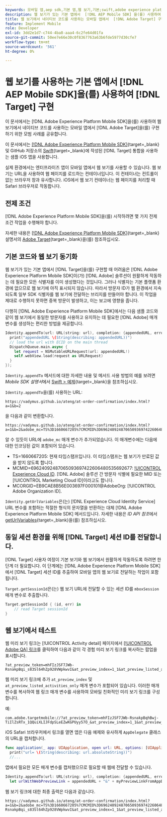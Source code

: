 ```yaml
---
keywords: 모바일 앱,aep sdk,기본 앱,웹 보기,기본;swift,adobe experience platform mobile sdk,모바일 sdk,기본 코드
description: 웹 보기가 있는 기본 앱에서  [!DNL AEP Mobile SDK] 을(를) 사용하여  [!DNL Adobe Target] 을(를) 구현하는 방법에 대해 알아봅니다.
title: 웹 보기에서 네이티브 코드를 사용하는 모바일 앱에서  [!DNL Adobe Target] 구현
feature: Implement Mobile
role: Developer
exl-id: 3dd2e1d7-c744-4ba8-aaa4-6c2fe64d01fa
source-git-commit: 50ee7e66e30c0f8367763a63b6fde5977d30cfe7
workflow-type: tm+mt
source-wordcount: '561'
ht-degree: 0%

---
```


# 웹 보기를 사용하는 기본 앱에서 [!DNL AEP Mobile SDK]을(를) 사용하여 [!DNL Target] 구현

이 문서에서는 [!DNL Adobe Experience Platform Mobile SDK]을(를) 사용하여 웹 보기에서 네이티브 코드를 사용하는 모바일 앱에서 [!DNL Adobe Target]을(를) 구현하기 위한 모범 사례를 공유합니다.

이 문서에서는 [[!DNL Adobe Experience Platform Mobile SDK]](https://developer.adobe.com/client-sdks/documentation/getting-started/){target=_blank} 및 GitHub 저장소의 [Swift](https://github.com/adobe/aep-sdk-app/){target=_blank}에 작성된 [!DNL Target] 통합을 사용하는 샘플 iOS 앱을 사용합니다.

실제 환경에서는 엔터프라이즈 앱이 모바일 앱에서 웹 보기를 사용할 수 있습니다. 웹 보기는 URL을 사용하여 웹 페이지를 로드하는 컨테이너입니다. 이 컨테이너는 컨트롤이 없는 브라우저 창과 유사합니다. iOS에서 웹 보기 컨테이너는 웹 페이지를 처리할 때 Safari 브라우저로 작동합니다.

## 전제 조건

[!DNL Adobe Experience Platform Mobile SDK]을(를) 시작하려면 몇 가지 전제 조건 작업을 수행해야 합니다.

자세한 내용은 [[!DNL Adobe Experience Platform Mobile SDK]](https://developer.adobe.com/client-sdks/documentation/){target=_blank} 설명서의 [Adobe Target](https://developer.adobe.com/client-sdks/documentation/adobe-target/){target=_blank}을(를) 참조하십시오.

## 기본 코드와 웹 보기 동기화

웹 보기가 있는 기본 앱에서 [!DNL Target]을(를) 구현할 때 어려움은 [!DNL Adobe Experience Platform Mobile SDK]이(가) [!DNL Adobe] 솔루션이 원활하게 작동하는 데 필요한 모든 식별자를 이미 생성했다는 것입니다. 그러나 식별자는 기본 플랫폼 환경에 없으므로 웹 보기에 아직 표시되지 않습니다. 따라서 방문자 ID가 웹 환경에서 지속되도록 일부 SDK 식별자를 웹 보기에 전달하는 브리지를 만들어야 합니다. 이 작업을 제대로 수행하지 못하면 중복 방문이 발생하고, 이는 보고에 영향을 줍니다.

다행히 [!DNL Adobe Experience Platform Mobile SDK]에서는 다음 샘플 코드와 같이 웹 보기에서 동일한 방문자를 사용하고 유지하는 데 필요한 [!DNL Adobe] 매개 변수를 생성하는 편리한 방법을 제공합니다.

```swift
Identity.appendTo(url: URL(string: url), completion: {appendedURL, error in
  print("appendedURL \(String(describing: appendedURL))")
  // load the url with ECID on the main thread
  DispatchQueue.main.async {
    let request = NSMutableURLRequest(url: appendedURL!)
    self.webView.load(request as URLRequest)
  }
});
```

`Identity.appendTo` 메서드에 대한 자세한 내용 및 메서드 사용 방법의 예를 보려면 *Mobile SDK 설명서*&#x200B;에서 [Swift > 예제](https://developer.adobe.com/client-sdks/documentation/mobile-core/identity/tabs/api-reference/){target=_blank}을 참조하십시오.

`Identity.appendTo`을(를) 사용하는 URL:

```
https://vadymus.github.io/ateng/at-order-confirmation/index.html?a=1&b=2
```

을 다음과 같이 변환합니다.

```
https://vadymus.github.io/ateng/at-order-confirmation/index.html?a=1&b=2&adobe_mc=TS%3D1660667205%7CMCMID%3D69624092487065093697422606480535692677%7CMCORGID%3DEB9CAE8B56E003697F000101%40AdobeOrg
```

알 수 있듯이 URL에 `adobe_mc` 매개 변수가 추가되었습니다. 이 매개변수에는 다음에 대한 인코딩된 값이 포함되어 있습니다.

* TS=1660667205: 현재 타임스탬프입니다. 이 타임스탬프는 웹 보기가 만료된 값을 받지 않도록 합니다.
* MCMID=69624092487065093697422606480535692677: [!UICONTROL Experience Cloud ID](ECID). [!DNL Adobe] 솔루션 간 방문자 식별에 필요한 MID 또는 [!UICONTROL Marketing Cloud ID]이라고도 합니다.
* MCORGID=EB9CAE8B56E003697F000101@AdobeOrg: [!UICONTROL Adobe Organization ID].

`Identity.getUrlVariables`은(는) [!DNL Experience Cloud Identity Service] URL 변수를 포함하는 적절한 형식의 문자열을 반환하는 대체 [!DNL Adobe Experience Platform Mobile SDK] 메서드입니다. 자세한 내용은 *ID API 참조*&#x200B;에서 [getUrlVariables](https://developer.adobe.com/client-sdks/documentation/mobile-core/identity/api-reference/#geturlvariables){target=_blank}을(를) 참조하십시오.

## 동일 세션 환경을 위해 [!DNL Target] 세션 ID를 전달합니다.

[!DNL Target] 사용자 여정이 기본 보기와 웹 보기에서 원활하게 작동하도록 하려면 한 단계 더 필요합니다. 이 단계에는 [!DNL Adobe Experience Platform Mobile SDK]에서 [!DNL Target] 세션 ID를 추출하여 모바일 앱의 웹 보기로 전달하는 작업이 포함됩니다.

`Target.getSessionId`은(는) 웹 보기 URL에 전달할 수 있는 세션 ID를 `mboxSession` 매개 변수로 추출합니다.

```swift
Target.getSessionId { (id, err) in
    // read Target sessionId
}
```

## 웹 보기에서 테스트

웹 미리 보기 링크는 [!UICONTROL Activity detail] 페이지에서 [[!UICONTROL Adobe QA] 링크](/help/dev/implement/mobile/target-mobile-preview.md)를 클릭하여 다음과 같이 각 경험 미리 보기 링크를 복사하는 팝업을 표시합니다.

```
?at_preview_token=mhFIzJSF7JWb-RsnakpBqi_s83Sl64hZp928VWpkwvI&at_preview_index=1_1&at_preview_listed_activities_only=true
```

웹 미리 보기 링크에 추가 `at_preview_index` 및 `at_preview_listed_activities_only` 매개 변수가 포함되어 있습니다. 이러한 매개 변수를 복사하여 웹 링크 매개 변수를 사용하여 모바일 친화적인 미리 보기 링크를 구성합니다.

예:

```
com.adobe.targetmobile://?at_preview_token=mhFIzJSF7JWb-RsnakpBqhBwj-TiIlZsRTx_1QQuiXLIJFdpSLeEZwKGPUyy57O_&at_preview_index=1_1&at_preview_listed_activities_only=true
```

iOS Safari 브라우저에서 링크를 열면 앱은 다음 예제와 유사하게 `AppDelegate` 클래스의 URL을 캡처합니다.

```swift
func application(_ app: UIApplication, open url: URL, options: [UIApplicationOpenURLOptionsKey : Any] = [:]) -> Bool {
  print("url= \(String(describing: url.absoluteString))")
  //...
```

앱에서 필요한 모든 매개 변수를 캡처했으므로 필요할 때 웹에 전달할 수 있습니다.

```swift
Identity.appendTo(url: URL(string: url), completion: {appendedURL, error in
  let urlWithWebPreviewLink = appendedURL + "&" + myPreviewLinkFromAppDelegate
```

웹 보기 링크에 대한 최종 출력은 다음과 같습니다.

```
https://vadymus.github.io/ateng/at-order-confirmation/index.html?a=1&b=2&adobe_mc=TS%3D1660667205%7CMCMID%3D69624092487065093697422606480535692677%7CMCORGID%3DEB9CAE8B56E003697F000101%40AdobeOrg&at_preview_token=mhFIzJSF7JWb-RsnakpBqi_s83Sl64hZp928VWpkwvI&at_preview_index=1_1&at_preview_listed_activities_only=true
```

